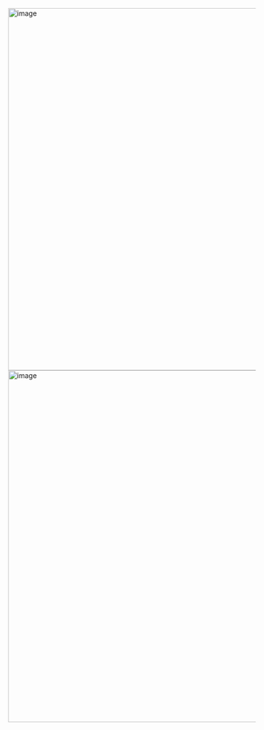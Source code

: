 <img width="570" height="736" alt="image" src="https://github.com/user-attachments/assets/190acd94-f7d0-4b2a-83ef-b38660f46ae8" />
<img width="570" height="715" alt="image" src="https://github.com/user-attachments/assets/83f8fac8-cfa5-4c59-9e6f-934176e6fc4a" />
